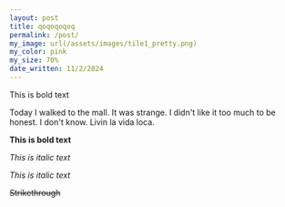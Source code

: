 ```yaml
---
layout: post
title: qoqoqoqoq
permalink: /post/
my_image: url(/assets/images/tile1_pretty.png)
my_color: pink
my_size: 70%
date_written: 11/2/2024
---
```


This is bold text

Today I walked to the mall. It was strange. I didn't like it too much to be honest. I don't know. Livin la vida loca.

__This is bold text__

*This is italic text*

_This is italic text_

~~Strikethrough~~

